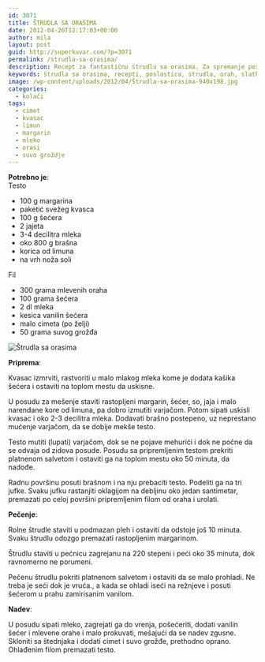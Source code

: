 ```yaml
---
id: 3071
title: ŠTRUDLA SA ORASIMA
date: 2012-04-26T12:17:03+00:00
author: mila
layout: post
guid: http://superkuvar.com/?p=3071
permalink: /strudla-sa-orasima/
description: Recept za fantastičnu štrudlu sa orasima. Za spremanje poslastice potrebno je imati brašno, mleko, kvasac, limun, margarin, suvo grožđe, so
keywords: štrudla sa orasima, recepti, poslastica, strudla, orah, slatka štrudla
image: /wp-content/uploads/2012/04/Štrudla-sa-orasima-940x198.jpg
categories:
  - kolači
tags:
  - cimet
  - kvasac
  - limun
  - margarin
  - mleko
  - orasi
  - suvo groždje
---
```

**Potrebno je**:  
Testo

  * 100 g margarina
  * paketić svežeg kvasca
  * 100 g šećera
  * 2 jajeta
  * 3-4 decilitra mleka
  * oko 800 g brašna
  * korica od limuna
  * na vrh noža soli

Fil

  * 300 grama mlevenih oraha
  * 100 grama šećera
  * 2 dl mleka
  * kesica vanilin šećera
  * malo cimeta (po želji)
  * 50 grama suvog grožđa

![Štrudla sa orasima](/wp-content/uploads/2012/04/%C5%A0trudla-sa-orasima-1024x768.jpg)

**Priprema**: 

Kvasac izmrviti, rastvoriti u malo mlakog mleka kome je dodata kašika šećera i ostaviti na toplom mestu da uskisne.

U posudu za mešenje staviti rastopljeni margarin, šećer, so, jaja i malo narendane kore od limuna, pa dobro izmutiti varjačom. Potom sipati uskisli kvasac i oko 2-3 decilitra mleka. Dodavati brašno postepeno, uz neprestano mućenje varjačom, da se dobije mekše testo.

Testo mutiti (lupati) varjačom, dok se ne pojave mehurići i dok ne počne da se odvaja od zidova posude. Posudu sa pripremljenim testom prekriti platnenom salvetom i ostaviti ga na toplom mestu oko 50 minuta, da nadođe.

Radnu površinu posuti brašnom i na nju prebaciti testo. Podeliti ga na tri jufke. Svaku jufku rastanjiti oklagijom na debljinu oko jedan santimetar, premazati po celoj površini pripremljenim filom od oraha i urolati.

**Pečenje**:

Rolne štrudle staviti u podmazan pleh i ostaviti da odstoje još 10 minuta. Svaku štrudlu odozgo premazati rastopljenim margarinom.

Štrudlu staviti u pećnicu zagrejanu na 220 stepeni i peći oko 35 minuta, dok ravnomerno ne porumeni.

Pečenu štrudlu pokriti platnenom salvetom i ostaviti da se malo prohladi. Ne treba je seći dok je vruća., a kada se ohladi iseći na režnjeve i posuti šećerom u prahu zamirisanim vanilom.

**Nadev**:

U posudu sipati mleko, zagrejati ga do vrenja, pošećeriti, dodati vanilin šećer i mlevene orahe i malo prokuvati, mešajući da se nadev zgusne. Skloniti sa štednjaka i dodati cimet i suvo grožđe, prethodno oprano. Ohlađenim filom premazati testo.

